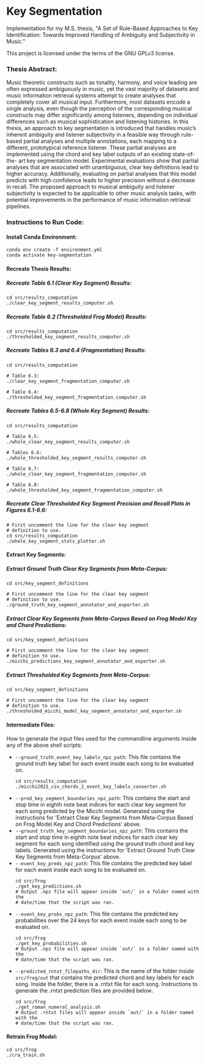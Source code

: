 # Key Segmentation

Implementation for my M.S. thesis, "A Set of Rule-Based Approaches to Key Identification: Towards Improved Handling of Ambiguity and Subjectivity in Music."

This project is licensed under the terms of the GNU GPLv3 license.

### Thesis Abstract:
Music theoretic constructs such as tonality, harmony, and voice leading are often expressed ambiguously in music, yet the vast majority of datasets and music information retrieval systems attempt to create analyses that completely cover all musical input. Furthermore, most datasets encode a single analysis, even though the perception of the corresponding musical constructs may differ significantly among listeners, depending on individual differences such as musical sophistication and listening histories. In this thesis, an approach to key segmentation is introduced that handles music’s inherent ambiguity and listener subjectivity in a feasible way through rule-based partial analyses and multiple annotations, each mapping to a different, prototypical reference listener. These partial analyses are implemented using the chord and key label outputs of an existing state-of-the- art key segmentation model. Experimental evaluations show that partial analyses that are associated with unambiguous, clear key definitions lead to higher accuracy. Additionally, evaluating on partial analyses that this model predicts with high confidence leads to higher precision without a decrease in recall. The proposed approach to musical ambiguity and listener subjectivity is expected to be applicable to other music analysis tasks, with potential improvements in the performance of music information retrieval pipelines.

### Instructions to Run Code:
#### Install Conda Environment:
```
conda env create -f environment.yml
conda activate key-segmentation
```

#### Recreate Thesis Results:
##### Recreate Table 6.1 (Clear Key Segment) Results:
```
cd src/results_computation
./clear_key_segment_results_computer.sh
```

##### Recreate Table 6.2 (Thresholded Frog Model) Results:
```
cd src/results_computation
./thresholded_key_segment_results_computer.sh
```

##### Recreate Tables 6.3 and 6.4 (Fragmentation) Results:
```
cd src/results_computation

# Table 6.3:
./clear_key_segment_fragmentation_computer.sh

# Table 6.4:
./thresholded_key_segment_fragmentation_computer.sh
```

##### Recreate Tables 6.5-6.8 (Whole Key Segment) Results:
```
cd src/results_computation

# Table 6.5:
./whole_clear_key_segment_results_computer.sh

# Tables 6.6:
./whole_thresholded_key_segment_results_computer.sh

# Table 6.7:
./whole_clear_key_segment_fragmentation_computer.sh

# Table 6.8:
./whole_thresholded_key_segment_fragmentation_computer.sh
```

##### Recreate Clear Thresholded Key Segment Precision and Recall Plots in Figures 6.1-6.6:
```
# First uncomment the line for the clear key segment
# definition to use.
cd src/results_computation
./whole_key_segment_stats_plotter.sh
```

#### Extract Key Segments:

##### Extract Ground Truth Clear Key Segments from Meta-Corpus:
```
cd src/key_segment_definitions

# First uncomment the line for the clear key segment
# definition to use.
./ground_truth_key_segment_annotator_and_exporter.sh
```

##### Extract Clear Key Segments from Meta-Corpus Based on Frog Model Key and Chord Predictions:
```
cd src/key_segment_definitions

# First uncomment the line for the clear key segment
# definition to use.
./micchi_predictions_key_segment_annotator_and_exporter.sh
```

##### Extract Thresholded Key Segments from Meta-Corpus:
```
cd src/key_segment_definitions

# First uncomment the line for the clear key segment
# definition to use.
./thresholded_micchi_model_key_segment_annotator_and_exporter.sh
```

#### Intermediate Files:
How to generate the input files used for the commandline arguments inside any of the above shell scripts:
* `--ground_truth_event_key_labels_npz_path`: This file contains the ground truth key label for each event inside each song to be evaluated on.
    ```
    cd src/results_computation
    ./micchi2021_csv_chords_2_event_key_labels_converter.sh
    ```
* `--pred_key_segment_boundaries_npz_path`: This contains the start and stop time in eighth note beat indices for each clear key segment for each song predicted by the Micchi model. Generated using the instructions for 'Extract Clear Key Segments from Meta-Corpus Based on Frog Model Key and Chord Predictions' above.
* `--ground_truth_key_segment_boundaries_npz_path`: This contains the start and stop time in eighth note beat indices for each clear key segment for each song identified using the ground truth chord and key labels. Generated using the instructions for 'Extract Ground Truth Clear Key Segments from Meta-Corpus' above.
* `--event_key_preds_npz_path`: This file contains the predicted key label for each event inside each song to be evaluated on.
    ```
    cd src/frog
    ./get_key_predictions.sh
    # Output .npz file will appear inside `out/` in a folder named with the
    # date/time that the script was ran.
    ```
* `--event_key_probs_npz_path`: This file contains the predicted key probabilities over the 24 keys for each event inside each song to be evaluated on.
    ```
    cd src/frog
    ./get_key_probabilities.sh
    # Output .npz file will appear inside `out/` in a folder named with the
    # date/time that the script was ran.
    ```
* `--predicted_rntxt_filepaths_dir`: This is the name of the folder inside `src/frog/out` that contains the predicted chord and key labels for each song. Inside the folder, there is a .rntxt file for each song. Instructions to generate the .rntxt prediction files are provided below:
    ```
    cd src/frog
    ./get_roman_numeral_analysis.sh
    # Output .rntxt files will appear inside `out/` in a folder named with the
    # date/time that the script was ran.
    ```

#### Retrain Frog Model:
```
cd src/frog
./cra_train.sh
```